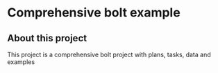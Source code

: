 # Comprehensive bolt example

## About this project

This project is a comprehensive bolt project with plans, tasks, data and examples
